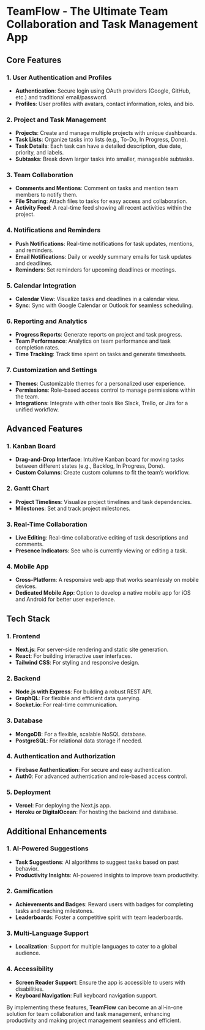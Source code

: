 # TeamFlow - The Ultimate Team Collaboration and Task Management App

## Core Features

### 1. User Authentication and Profiles
- **Authentication**: Secure login using OAuth providers (Google, GitHub, etc.) and traditional email/password.
- **Profiles**: User profiles with avatars, contact information, roles, and bio.

### 2. Project and Task Management
- **Projects**: Create and manage multiple projects with unique dashboards.
- **Task Lists**: Organize tasks into lists (e.g., To-Do, In Progress, Done).
- **Task Details**: Each task can have a detailed description, due date, priority, and labels.
- **Subtasks**: Break down larger tasks into smaller, manageable subtasks.

### 3. Team Collaboration
- **Comments and Mentions**: Comment on tasks and mention team members to notify them.
- **File Sharing**: Attach files to tasks for easy access and collaboration.
- **Activity Feed**: A real-time feed showing all recent activities within the project.

### 4. Notifications and Reminders
- **Push Notifications**: Real-time notifications for task updates, mentions, and reminders.
- **Email Notifications**: Daily or weekly summary emails for task updates and deadlines.
- **Reminders**: Set reminders for upcoming deadlines or meetings.

### 5. Calendar Integration
- **Calendar View**: Visualize tasks and deadlines in a calendar view.
- **Sync**: Sync with Google Calendar or Outlook for seamless scheduling.

### 6. Reporting and Analytics
- **Progress Reports**: Generate reports on project and task progress.
- **Team Performance**: Analytics on team performance and task completion rates.
- **Time Tracking**: Track time spent on tasks and generate timesheets.

### 7. Customization and Settings
- **Themes**: Customizable themes for a personalized user experience.
- **Permissions**: Role-based access control to manage permissions within the team.
- **Integrations**: Integrate with other tools like Slack, Trello, or Jira for a unified workflow.

## Advanced Features

### 1. Kanban Board
- **Drag-and-Drop Interface**: Intuitive Kanban board for moving tasks between different states (e.g., Backlog, In Progress, Done).
- **Custom Columns**: Create custom columns to fit the team’s workflow.

### 2. Gantt Chart
- **Project Timelines**: Visualize project timelines and task dependencies.
- **Milestones**: Set and track project milestones.

### 3. Real-Time Collaboration
- **Live Editing**: Real-time collaborative editing of task descriptions and comments.
- **Presence Indicators**: See who is currently viewing or editing a task.

### 4. Mobile App
- **Cross-Platform**: A responsive web app that works seamlessly on mobile devices.
- **Dedicated Mobile App**: Option to develop a native mobile app for iOS and Android for better user experience.

## Tech Stack

### 1. Frontend
- **Next.js**: For server-side rendering and static site generation.
- **React**: For building interactive user interfaces.
- **Tailwind CSS**: For styling and responsive design.

### 2. Backend
- **Node.js with Express**: For building a robust REST API.
- **GraphQL**: For flexible and efficient data querying.
- **Socket.io**: For real-time communication.

### 3. Database
- **MongoDB**: For a flexible, scalable NoSQL database.
- **PostgreSQL**: For relational data storage if needed.

### 4. Authentication and Authorization
- **Firebase Authentication**: For secure and easy authentication.
- **Auth0**: For advanced authentication and role-based access control.

### 5. Deployment
- **Vercel**: For deploying the Next.js app.
- **Heroku or DigitalOcean**: For hosting the backend and database.

## Additional Enhancements

### 1. AI-Powered Suggestions
- **Task Suggestions**: AI algorithms to suggest tasks based on past behavior.
- **Productivity Insights**: AI-powered insights to improve team productivity.

### 2. Gamification
- **Achievements and Badges**: Reward users with badges for completing tasks and reaching milestones.
- **Leaderboards**: Foster a competitive spirit with team leaderboards.

### 3. Multi-Language Support
- **Localization**: Support for multiple languages to cater to a global audience.

### 4. Accessibility
- **Screen Reader Support**: Ensure the app is accessible to users with disabilities.
- **Keyboard Navigation**: Full keyboard navigation support.

By implementing these features, **TeamFlow** can become an all-in-one solution for team collaboration and task management, enhancing productivity and making project management seamless and efficient.